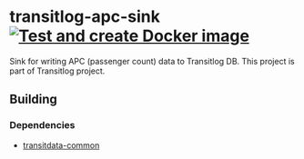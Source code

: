 # transitlog-apc-sink [![Test and create Docker image](https://github.com/HSLdevcom/transitlog-apc-sink/actions/workflows/test-and-build.yml/badge.svg)](https://github.com/HSLdevcom/transitlog-apc-sink/actions/workflows/test-and-build.yml)

Sink for writing APC (passenger count) data to Transitlog DB. This project is part of Transitlog project.

## Building

### Dependencies

- [transitdata-common](https://github.com/HSLdevcom/transitdata-common)
